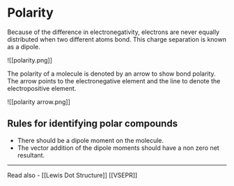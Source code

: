 # Polarity

Because of the difference in electronegativity, electrons are never equally distributed when two different atoms bond. This charge separation is known as a dipole.

![[polarity.png]]

The polarity of a molecule is denoted by an arrow to show bond polarity. The arrow points to the electronegative element and the line to denote the electropositive element.

![[polarity arrow.png]]

## Rules for identifying polar compounds
- There should be a dipole moment on the molecule.
- The vector addition of the dipole moments should have a non zero net resultant.

---
Read also - [[Lewis Dot Structure]]		[[VSEPR]]